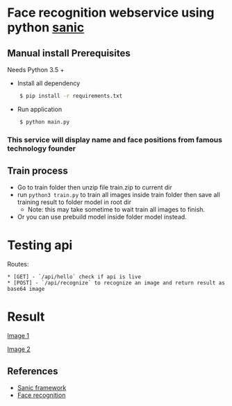 # Face recognition webservice using python [sanic](https://github.com/huge-success/sanic)

## Manual install Prerequisites
Needs Python 3.5 +

* Install all dependency
```bash
    $ pip install -r requirements.txt
```

* Run application
```bash
    $ python main.py
```

### This service will display name and face positions from famous technology founder

## Train process
* Go to train folder then unzip file train.zip to current dir
* run  `python3 train.py` to train all images inside train folder then save all training result to folder model in root dir
    * Note: this may take sometime to wait train all images to finish.
* Or you can use prebuild model inside folder model instead.


# Testing api
Routes:

    * [GET] - `/api/hello` check if api is live
    * [POST] - `/api/recognize` to recognize an image and return result as base64 image


# Result

[Image 1](train/test/example_1.png)

[Image 2](train/test/example_2.png)



## References
* [Sanic framework](https://github.com/huge-success/sanic)
* [Face recognition](https://github.com/ageitgey/face_recognition)

